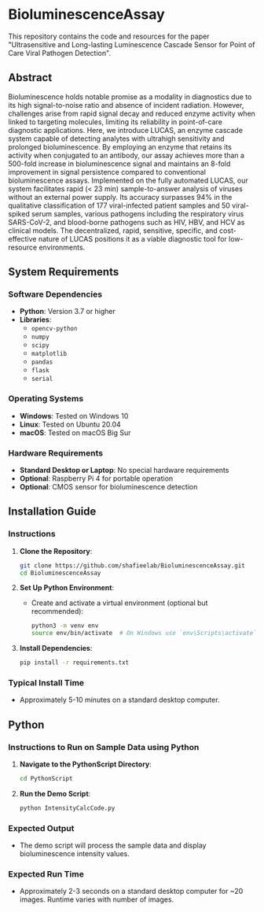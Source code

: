 # BioluminescenceAssay

This repository contains the code and resources for the paper "Ultrasensitive and Long-lasting Luminescence Cascade Sensor for Point of Care Viral Pathogen Detection".

## Abstract

Bioluminescence holds notable promise as a modality in diagnostics due to its high signal-to-noise ratio and absence of incident radiation. However, challenges arise from rapid signal decay and reduced enzyme activity when linked to targeting molecules, limiting its reliability in point-of-care diagnostic applications. Here, we introduce LUCAS, an enzyme cascade system capable of detecting analytes with ultrahigh sensitivity and prolonged bioluminescence. By employing an enzyme that retains its activity when conjugated to an antibody, our assay achieves more than a 500-fold increase in bioluminescence signal and maintains an 8-fold improvement in signal persistence compared to conventional bioluminescence assays. Implemented on the fully automated LUCAS, our system facilitates rapid (< 23 min) sample-to-answer analysis of viruses without an external power supply. Its accuracy surpasses 94% in the qualitative classification of 177 viral-infected patient samples and 50 viral-spiked serum samples, various pathogens including the respiratory virus SARS-CoV-2, and blood-borne pathogens such as HIV, HBV, and HCV as clinical models. The decentralized, rapid, sensitive, specific, and cost-effective nature of LUCAS positions it as a viable diagnostic tool for low-resource environments.

## System Requirements

### Software Dependencies
- **Python**: Version 3.7 or higher
- **Libraries**:
  - `opencv-python`
  - `numpy`
  - `scipy`
  - `matplotlib`
  - `pandas`
  - `flask`
  - `serial`

### Operating Systems
- **Windows**: Tested on Windows 10
- **Linux**: Tested on Ubuntu 20.04
- **macOS**: Tested on macOS Big Sur

### Hardware Requirements
- **Standard Desktop or Laptop**: No special hardware requirements
- **Optional**: Raspberry Pi 4 for portable operation
- **Optional**: CMOS sensor for bioluminescence detection

## Installation Guide

### Instructions
1. **Clone the Repository**:
   ```bash
   git clone https://github.com/shafieelab/BioluminescenceAssay.git
   cd BioluminescenceAssay
   ```

2. **Set Up Python Environment**:
   - Create and activate a virtual environment (optional but recommended):
     ```bash
     python3 -m venv env
     source env/bin/activate  # On Windows use `env\Scripts\activate`
     ```

3. **Install Dependencies**:
   ```bash
   pip install -r requirements.txt
   ```

### Typical Install Time
- Approximately 5-10 minutes on a standard desktop computer.

## Python 

### Instructions to Run on Sample Data using Python
1. **Navigate to the PythonScript Directory**:
   ```bash
   cd PythonScript
   ```

2. **Run the Demo Script**:
   ```bash
   python IntensityCalcCode.py
   ```

### Expected Output
- The demo script will process the sample data and display bioluminescence intensity values.

### Expected Run Time
- Approximately 2-3 seconds on a standard desktop computer for ~20 images. Runtime varies with number of images.

